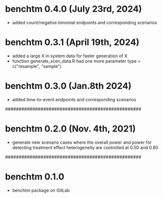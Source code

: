 # benchtm 0.4.0 (July 23rd, 2024)

* added count/negative binomial endpoints and corresponding scenarios

# benchtm 0.3.1 (April 19th, 2024)

* added a large X in system data for faster generation of X
* function generate_scen_data.R had one more parameter type = c("resample", "sample")

# benchtm 0.3.0 (Jan.8th 2024)

* added time-to-event endpoints and corresponding scenarios

##################################################
# benchtm 0.2.0 (Nov. 4th, 2021)

* generate new scenario cases where the overall power and power for detecting treatment effect heterogeneity are controlled at 0.50 and 0.80

##################################################
# benchtm 0.1.0

* benchtm package on GitLab
